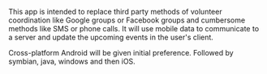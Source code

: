 This app is intended to replace third party methods of volunteer coordination like Google groups or Facebook groups and cumbersome methods like SMS or phone calls.
It will use mobile data to communicate to a server and update the upcoming events in the user's client.

Cross-platform
Android will be given initial preference. Followed by symbian, java, windows and then iOS.
